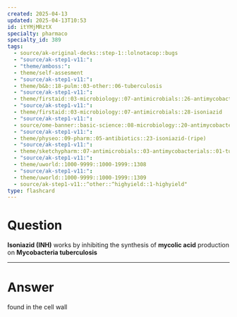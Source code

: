 ```yaml
---
created: 2025-04-13
updated: 2025-04-13T10:53
id: itYMjMRztX
specialty: pharmaco
specialty_id: 389
tags:
  - source/ak-original-decks::step-1::lolnotacop::bugs
  - "source/ak-step1-v11:": 
  - "theme/amboss:": 
  - theme/self-assesment
  - "source/ak-step1-v11:": 
  - theme/b&b::18-pulm::03-other::06-tuberculosis
  - "source/ak-step1-v11:": 
  - theme/firstaid::03-microbiology::07-antimicrobials::26-antimycobacterial-therapy
  - "source/ak-step1-v11:": 
  - theme/firstaid::03-microbiology::07-antimicrobials::28-isoniazid
  - "source/ak-step1-v11:": 
  - source/ome-banner::basic-science::08-microbiology::20-antimycobacterials
  - "source/ak-step1-v11:": 
  - theme/physeo::09-pharm::05-antibiotics::23-isoniazid-(ripe)
  - "source/ak-step1-v11:": 
  - theme/sketchypharm::07-antimicrobials::03-antimycobacterials::01-tuberculosis-drugs
  - "source/ak-step1-v11:": 
  - theme/uworld::1000-9999::1000-1999::1308
  - "source/ak-step1-v11:": 
  - theme/uworld::1000-9999::1000-1999::1309
  - source/ak-step1-v11::^other::^highyield::1-highyield"
type: flashcard
---
```


# Question
**Isoniazid (INH)** works by inhibiting the synthesis of **mycolic acid** production on **Mycobacteria tuberculosis**

---

# Answer
found in the cell wall